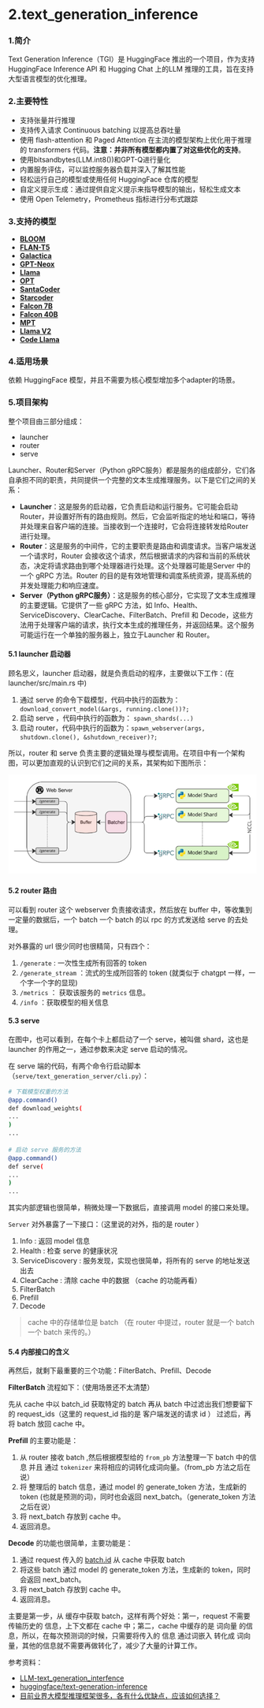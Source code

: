 # 2.text\_generation\_inference

### **1.简介**

Text Generation Inference（TGI）是 HuggingFace 推出的一个项目，作为支持 HuggingFace Inference API 和 Hugging Chat 上的LLM 推理的工具，旨在支持大型语言模型的优化推理。

### 2.**主要特性**

-   支持张量并行推理
-   支持传入请求 Continuous batching 以提高总吞吐量
-   使用 flash-attention 和 Paged Attention 在主流的模型架构上优化用于推理的 transformers 代码。**注意：并非所有模型都内置了对这些优化的支持**。
-   使用bitsandbytes(LLM.int8())和GPT-Q进行量化
-   内置服务评估，可以监控服务器负载并深入了解其性能
-   轻松运行自己的模型或使用任何 HuggingFace 仓库的模型
-   自定义提示生成：通过提供自定义提示来指导模型的输出，轻松生成文本
-   使用 Open Telemetry，Prometheus 指标进行分布式跟踪

### 3.**支持的模型**

-   [**BLOOM**](https://link.zhihu.com/?target=https://huggingface.co/bigscience/bloom "BLOOM")
-   [**FLAN-T5**](https://link.zhihu.com/?target=https://huggingface.co/google/flan-t5-xxl "FLAN-T5")
-   [**Galactica**](https://link.zhihu.com/?target=https://huggingface.co/facebook/galactica-120b "Galactica")
-   [**GPT-Neox**](https://link.zhihu.com/?target=https://huggingface.co/EleutherAI/gpt-neox-20b "GPT-Neox")
-   [**Llama**](https://link.zhihu.com/?target=https://github.com/facebookresearch/llama "Llama")
-   [**OPT**](https://link.zhihu.com/?target=https://huggingface.co/facebook/opt-66b "OPT")
-   [**SantaCoder**](https://link.zhihu.com/?target=https://huggingface.co/bigcode/santacoder "SantaCoder")
-   [**Starcoder**](https://link.zhihu.com/?target=https://huggingface.co/bigcode/starcoder "Starcoder")
-   [**Falcon 7B**](https://link.zhihu.com/?target=https://huggingface.co/tiiuae/falcon-7b "Falcon 7B")
-   [**Falcon 40B**](https://link.zhihu.com/?target=https://huggingface.co/tiiuae/falcon-40b "Falcon 40B")
-   [**MPT**](https://link.zhihu.com/?target=https://huggingface.co/mosaicml/mpt-30b "MPT")
-   [**Llama V2**](https://link.zhihu.com/?target=https://huggingface.co/meta-llama "Llama V2")
-   [**Code Llama**](https://link.zhihu.com/?target=https://huggingface.co/codellama "Code Llama")

### 4.**适用场景**

依赖 HuggingFace 模型，并且不需要为核心模型增加多个adapter的场景。

### 5.项目架构

整个项目由三部分组成：

-   launcher
-   router
-   serve

Launcher、Router和Server（Python gRPC服务）都是服务的组成部分，它们各自承担不同的职责，共同提供一个完整的文本生成推理服务。以下是它们之间的关系：

-   **Launcher**：这是服务的启动器，它负责启动和运行服务。它可能会启动 Router，并设置好所有的路由规则。然后，它会监听指定的地址和端口，等待并处理来自客户端的连接。当接收到一个连接时，它会将连接转发给Router 进行处理。
-   **Router**：这是服务的中间件，它的主要职责是路由和调度请求。当客户端发送一个请求时，Router 会接收这个请求，然后根据请求的内容和当前的系统状态，决定将请求路由到哪个处理器进行处理。这个处理器可能是Server 中的一个 gRPC 方法。Router 的目的是有效地管理和调度系统资源，提高系统的并发处理能力和响应速度。
-   **Server（Python gRPC服务）**：这是服务的核心部分，它实现了文本生成推理的主要逻辑。它提供了一些 gRPC 方法，如 Info、Health、ServiceDiscovery、ClearCache、FilterBatch、Prefill 和 Decode，这些方法用于处理客户端的请求，执行文本生成的推理任务，并返回结果。这个服务可能运行在一个单独的服务器上，独立于Launcher 和 Router。

#### 5.1 launcher 启动器

顾名思义，launcher 启动器，就是负责启动的程序，主要做以下工作：(在 launcher/src/main.rs 中)

1.  通过 serve 的命令下载模型，代码中执行的函数为： `download_convert_model(&args, running.clone())?;`
2.  启动 serve ，代码中执行的函数为： `spawn_shards(...)`
3.  启动 router，代码中执行的函数为：`spawn_webserver(args, shutdown.clone(), &shutdown_receiver)?;`

所以，router 和 serve 负责主要的逻辑处理与模型调用。在项目中有一个架构图，可以更加直观的认识到它们之间的关系，其架构如下图所示：

![](image/image_NpwIlkJUHn.png)

#### 5.2 router 路由

可以看到 router 这个 webserver 负责接收请求，然后放在 buffer 中，等收集到一定量的数据后，一个 batch 一个 batch 的以 rpc 的方式发送给 serve 的去处理。

对外暴露的 url 很少同时也很精简，只有四个：

1.  `/generate` : 一次性生成所有回答的 token
2.  `/generate_stream` ：流式的生成所回答的 token (就类似于 chatgpt 一样，一个字一个字的显现)
3.  `/metrics` ： 获取该服务的 `metrics` 信息。
4.  `/info` ：获取模型的相关信息

#### 5.3 serve

在图中，也可以看到，在每个卡上都启动了一个 serve，被叫做 shard，这也是 launcher 的作用之一，通过参数来决定 serve 启动的情况。

在 serve 端的代码，有两个命令行启动脚本（`serve/text_generation_server/cli.py`）：

```bash
# 下载模型权重的方法
@app.command()
def download_weights(
...
)
...

# 启动 serve 服务的方法
@app.command()
def serve(
...
)
...
```

其实内部逻辑也很简单，稍微处理一下数据后，直接调用 model 的接口来处理。

`Server` 对外暴露了一下接口：（这里说的对外，指的是 router ）

1.  Info : 返回 model 信息
2.  Health : 检查 serve 的健康状况
3.  ServiceDiscovery : 服务发现，实现也很简单，将所有的 serve 的地址发送出去
4.  ClearCache : 清除 cache 中的数据 （cache 的功能再看）
5.  FilterBatch
6.  Prefill
7.  Decode

> cache 中的存储单位是 batch （在 router 中提过，router 就是一个 batch 一个 batch 来传的。）

#### 5.4 内部接口的含义

再然后，就剩下最重要的三个功能：FilterBatch、Prefill、Decode

**FilterBatch** 流程如下：（使用场景还不太清楚）

先从 cache 中以 batch\_id 获取特定的 batch 再从 batch 中过滤出我们想要留下的 request\_ids（这里的 request\_id 指的是 客户端发送的请求 id ） 过滤后，再将 batch 放回 cache 中。

**Prefill** 的主要功能是：

1.  从 router 接收 batch ,然后根据模型给的 `from_pb` 方法整理一下 batch 中的信息 并且 通过 `tokenizer` 来将相应的词转化成词向量。（from\_pb 方法之后在说）
2.  将 整理后的 batch 信息，通过 model 的 generate\_token 方法，生成新的 token (也就是预测的词)，同时也会返回 next\_batch。（generate\_token 方法之后在说）
3.  将 next\_batch 存放到 cache 中。
4.  返回消息。

**Decode** 的功能也很简单，主要功能是：

1.  通过 request 传入的 [batch.id](https://link.zhihu.com/?target=http://batch.id "batch.id") 从 cache 中获取 batch
2.  将这些 batch 通过 model 的 generate\_token 方法，生成新的 token，同时会返回 next\_batch。
3.  将 next\_batch 存放到 cache 中。
4.  返回消息。

主要是第一步，从 缓存中获取 batch，这样有两个好处：第一，request 不需要传输历史的 信息，上下文都在 cache 中；第二，cache 中缓存的是 词向量 的信息，所以，在每次预测词的时候，只需要将传入的 信息 通过词嵌入 转化成 词向量，其他的信息就不需要再做转化了，减少了大量的计算工作。

参考资料：

-   [LLM-text\_generation\_interfence](https://zhuanlan.zhihu.com/p/637929624 "LLM-text_generation_interfence")
-   [huggingface/text-generation-inference](https://github.com/huggingface/text-generation-inference/tree/main "huggingface/text-generation-inference")
-   [目前业界大模型推理框架很多，各有什么优缺点，应该如何选择？](https://www.zhihu.com/question/625415776 "目前业界大模型推理框架很多，各有什么优缺点，应该如何选择？")
